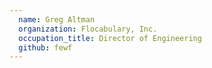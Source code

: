 ```yaml
---
  name: Greg Altman
  organization: Flocabulary, Inc.
  occupation_title: Director of Engineering
  github: fewf
---
```

